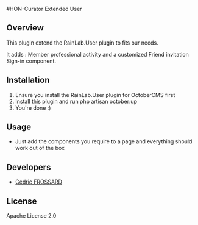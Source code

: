 #HON-Curator Extended User

## Overview
This plugin extend the RainLab.User plugin to fits our needs.

It adds : Member professional activity and a customized Friend invitation Sign-in component.

## Installation
1. Ensure you install the RainLab.User plugin for OctoberCMS first
2. Install this plugin and run
        php artisan october:up
3. You're done :)

## Usage
* Just add the components you require to a page and everything should work out of the box

## Developers

* [Cedric FROSSARD](https://github.com/Adrion)

## License

Apache License 2.0